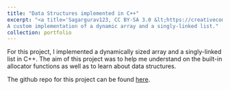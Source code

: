 ```yaml
---
title: "Data Structures implemented in C++"
excerpt: "<a title='Sagargurav123, CC BY-SA 3.0 &lt;https://creativecommons.org/licenses/by-sa/3.0&gt;, via Wikimedia Commons' href='https://commons.wikimedia.org/wiki/File:Static_and_dynamic_data_structure.jpg'><img width='512' alt='Static and dynamic data structure' src='https://upload.wikimedia.org/wikipedia/commons/thumb/a/a9/Static_and_dynamic_data_structure.jpg/512px-Static_and_dynamic_data_structure.jpg'></a><br>
A custom implementation of a dynamic array and a singly-linked list."
collection: portfolio
---
```


For this project, I implemented a dynamically sized array and a singly-linked list in C++. The aim of this project was to help me understand on the built-in allocator functions as well as to learn about data structures.

The github repo for this project can be found [here](https://github.com/pieter07/DataStructuresCpp).